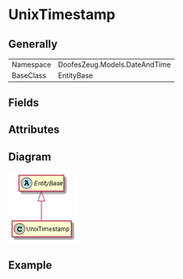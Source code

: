 ﻿# UnixTimestamp

## Generally

|||
|-|-|
|Namespace|DoofesZeug.Models.DateAndTime|
|BaseClass|EntityBase|

## Fields

## Attributes

## Diagram

![UnixTimestamp.png](./UnixTimestamp.png "UnixTimestamp")

## Example

